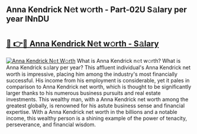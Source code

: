 ## Anna Kendrick N𝚎t w𝚘rth - Part-02U S𝚊lary per year INnDU

# <h2><a href="http://gc46zgz.nevu.top/?p=Anna+Kendrick">🔗 👉🔴 Anna Kendrick N𝚎t w𝚘rth - S𝚊lary</a></h2>

[![Anna Kendrick N𝚎t W𝚘rth](https://i.imgur.com/Oavwk0R.jpeg)](http://gc46zgz.nevu.top/?p=Anna+Kendrick)
What is Anna Kendrick n𝚎t w𝚘rth? What is Anna Kendrick s𝚊lary per year?
This affluent individual's Anna Kendrick net worth is impressive, placing him among the industry's most financially successful. His income from his employment is considerable, yet it pales in comparison to Anna Kendrick net worth, which is thought to be significantly larger thanks to his numerous business pursuits and real estate investments. This wealthy man, with a Anna Kendrick net worth among the greatest globally, is renowned for his astute business sense and financial expertise. With a Anna Kendrick net worth in the billions and a notable income, this wealthy person is a shining example of the power of tenacity, perseverance, and financial wisdom.
